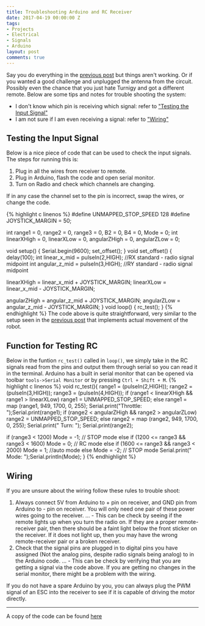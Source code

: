 ```yaml
---
title: Troubleshooting Arduino and RC Receiver
date: 2017-04-19 00:00:00 Z
tags:
- Projects
- Electrical
- Signals
- Arduino
layout: post
comments: true
---
```


Say you do everything in the [previous post](http://c4coffee.ca/2017/04/17/Arduino-Driver.html) but things aren't working. Or if you wanted a good challenge and unplugged the antenna from the circuit. Possibly even the chance that you just hate Turnigy and got a different remote. Below are some tips and notes for trouble shooting the system:

- I don't know which pin is receiving which signal: refer to ["Testing the Input Signal"](#Testing)
- I am not sure if I am even receiving a signal: refer to ["Wiring"](#Wiring)


## <a name = "Testing"></a>Testing the Input Signal
Below is a nice piece of code that can be used to check the input signals. The steps for running this is:
1. Plug in all the wires from receiver to remote.
2. Plug in Arduino, flash the code and open serial monitor.
3. Turn on Radio and check which channels are changing.

If in any case the channel set to the pin is incorrect, swap the wires, or change the code.

{% highlight c linenos %}
#define UNMAPPED_STOP_SPEED 128
#define JOYSTICK_MARGIN = 50;

int range1 = 0, range2 = 0, range3 = 0, B2 = 0, B4 = 0, Mode = 0;
int linearXHigh = 0, linearXLow = 0, angularZHigh = 0, angularZLow = 0;

void setup() {
  Serial.begin(9600);
  set_offset();
}
void set_offset() {
  delay(100);
  int linear_x_mid = pulseIn(2,HIGH); //RX standard - radio signal midpoint
  int angular_z_mid = pulseIn(3,HIGH); //RY standard - radio signal midpoint

  linearXHigh = linear_x_mid + JOYSTICK_MARGIN;
  linearXLow = linear_x_mid - JOYSTICK_MARGIN;

  angularZHigh = angular_z_mid + JOYSTICK_MARGIN;
  angularZLow = angular_z_mid - JOYSTICK_MARGIN;
}
void loop() {
  rc_test();
}
{% endhighlight %}
The code above is quite straightforward, very similar to the setup seen in the [previous post](http://c4coffee.ca/2017/04/17/Arduino-Driver.html) that implements actual movement of the robot.

## Function for Testing RC
Below in the funtion `rc_test()` called in `loop()`, we simply take in the RC signals read from the pins and output them through serial so you can read it in the terminal. Arduino has a built in serial monitor that can be opened via toolbar `tools->Serial Monitor` or by pressing `Ctrl + Shift + M`.
{% highlight c linenos %}
void rc_test(){
  range1 = (pulseIn(2,HIGH));
  range2 = (pulseIn(3,HIGH));
  range3 = (pulseIn(4,HIGH));
    if (range1 < linearXHigh && range1 > linearXLow)
    range1 = UNMAPPED_STOP_SPEED;
  else
    range1 = map (range1, 949, 1700, 0, 255);
  Serial.print("Throttle: ");Serial.print(range1);
  if (range2 < angularZHigh && range2 > angularZLow)
    range2 = UNMAPPED_STOP_SPEED;
  else
    range2 = map (range2, 949, 1700, 0, 255);
    Serial.print(" Turn: "); Serial.print(range2);

  if (range3 < 1200)
    Mode = -1; // STOP mode
  else if (1200 <= range3 && range3 < 1600)
    Mode = 0; // RC mode
  else if (1600 <= range3 && range3 < 2000)
    Mode = 1; //auto mode
  else
    Mode = -2; // STOP mode
  Serial.print(" Mode: ");Serial.println(Mode);
}
{% endhighlight %}

## <a name = "Wiring"></a>Wiring

If you are unsure about the wiring follow these rules to trouble shoot:
1. Always connect 5V from Arduino to + pin on receiver, and GND pin from Arduino to - pin on receiver. You will only need one pair of these power wires going to the receiver.
... - This can be check by seeing if the remote lights up when you turn the radio on. If they are a proper remote-receiver pair, then there should be a faint light below the front sticker on the receiver. If it does not light up, then you may have the wrong remote-receiver pair or a broken receiver.
2. Check that the signal pins are plugged in to digital pins you have assigned (Not the analog pins, despite radio signals being analog) to in the Arduino code.
... - This can be check by verifying that you are getting a signal via the code above. If you are getting no changes in the serial monitor, there might be a problem with the wiring.

If you do not have a spare Arduino by you, you can always plug the PWM signal of an ESC into the receiver to see if it is capable of driving the motor directly.

---
A copy of the code can be found [here](https://gist.github.com/Dulluhan/263f37e77abf15455d012e6c37df23db)
